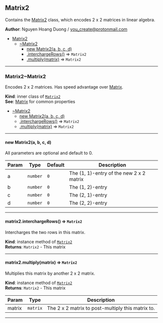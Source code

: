 <a name="module_Matrix2"></a>

## Matrix2
Contains the [Matrix2](./Matrix#module_Matrix2..Matrix2) class, which encodes 2 x 2
matrices in linear algebra.

**Author**: Nguyen Hoang Duong / <you_create@protonmail.com>  

* [Matrix2](./Matrix#module_Matrix2)
    * [~Matrix2](./Matrix#module_Matrix2..Matrix2)
        * [new Matrix2(a, b, c, d)](#new_module_Matrix2..Matrix2_new)
        * [.interchargeRows()](./Matrix#module_Matrix2..Matrix2+interchargeRows) ⇒ <code>Matrix2</code>
        * [.multiply(matrix)](./Matrix#module_Matrix2..Matrix2+multiply) ⇒ <code>Matrix2</code>


* * *

<a name="module_Matrix2..Matrix2"></a>

### Matrix2~Matrix2
Encodes 2 x 2 matrices. Has speed advantage over [Matrix](./Matrix#module_Matrix..Matrix).

**Kind**: inner class of [<code>Matrix2</code>](./Matrix#module_Matrix2)  
**See**: [Matrix](./Matrix#module_Matrix..Matrix) for common properties  

* [~Matrix2](./Matrix#module_Matrix2..Matrix2)
    * [new Matrix2(a, b, c, d)](#new_module_Matrix2..Matrix2_new)
    * [.interchargeRows()](./Matrix#module_Matrix2..Matrix2+interchargeRows) ⇒ <code>Matrix2</code>
    * [.multiply(matrix)](./Matrix#module_Matrix2..Matrix2+multiply) ⇒ <code>Matrix2</code>


* * *

<a name="new_module_Matrix2..Matrix2_new"></a>

#### new Matrix2(a, b, c, d)
All parameters are optional and default to 0.


| Param | Type | Default | Description |
| --- | --- | --- | --- |
| a | <code>number</code> | <code>0</code> | The (1, 1)-entry of the new 2 x 2 matrix |
| b | <code>number</code> | <code>0</code> | The (1, 2)-entry |
| c | <code>number</code> | <code>0</code> | The (2, 1)-entry |
| d | <code>number</code> | <code>0</code> | The (2, 2)-entry |


* * *

<a name="module_Matrix2..Matrix2+interchargeRows"></a>

#### matrix2.interchargeRows() ⇒ <code>Matrix2</code>
Intercharges the two rows in this matrix.

**Kind**: instance method of [<code>Matrix2</code>](./Matrix#module_Matrix2..Matrix2)  
**Returns**: <code>Matrix2</code> - This matrix  

* * *

<a name="module_Matrix2..Matrix2+multiply"></a>

#### matrix2.multiply(matrix) ⇒ <code>Matrix2</code>
Multiplies this matrix by another 2 x 2 matrix.

**Kind**: instance method of [<code>Matrix2</code>](./Matrix#module_Matrix2..Matrix2)  
**Returns**: <code>Matrix2</code> - This matrix  

| Param | Type | Description |
| --- | --- | --- |
| matrix | <code>matrix</code> | The 2 x 2 matrix to post-multiply this matrix to. |


* * *

